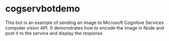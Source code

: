 # cogservbotdemo

This bot is an example of sending an image to Microsoft Cognitive Services computer vision API.  It demonstrates how to encode the image in Node and post it to the service and display the response.
